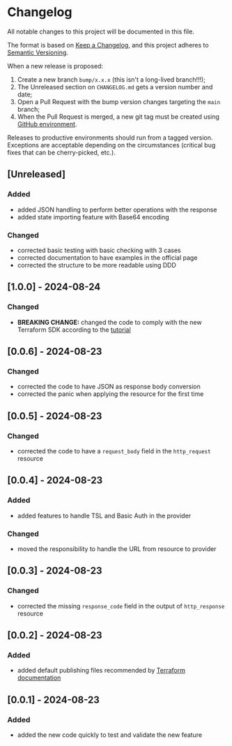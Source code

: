# Changelog

All notable changes to this project will be documented in this file.

The format is based on [Keep a Changelog](https://keepachangelog.com/en/1.0.0/), and this project adheres to [Semantic Versioning](https://semver.org/spec/v2.0.0.html).

When a new release is proposed:

1. Create a new branch `bump/x.x.x` (this isn't a long-lived branch!!!);
2. The Unreleased section on `CHANGELOG.md` gets a version number and date;
3. Open a Pull Request with the bump version changes targeting the `main` branch;
4. When the Pull Request is merged, a new git tag must be created using [GitHub environment](https://github.com/rios0rios0/terraform-provider-http/tags).

Releases to productive environments should run from a tagged version.
Exceptions are acceptable depending on the circumstances (critical bug fixes that can be cherry-picked, etc.).

## [Unreleased]

### Added

- added JSON handling to perform better operations with the response
- added state importing feature with Base64 encoding

### Changed

- corrected basic testing with basic checking with 3 cases
- corrected documentation to have examples in the official page
- corrected the structure to be more readable using DDD

## [1.0.0] - 2024-08-24

### Changed

- **BREAKING CHANGE:** changed the code to comply with the new Terraform SDK according to the [tutorial](https://developer.hashicorp.com/terraform/tutorials/providers-plugin-framework/providers-plugin-framework-provider-configure)

## [0.0.6] - 2024-08-23

### Changed

- corrected the code to have JSON as response body conversion
- corrected the panic when applying the resource for the first time

## [0.0.5] - 2024-08-23

### Changed

- corrected the code to have a `request_body` field in the `http_request` resource

## [0.0.4] - 2024-08-23

### Added

- added features to handle TSL and Basic Auth in the provider

### Changed

- moved the responsibility to handle the URL from resource to provider

## [0.0.3] - 2024-08-23

### Changed

- corrected the missing `response_code` field in the output of `http_response` resource

## [0.0.2] - 2024-08-23

### Added

- added default publishing files recommended by [Terraform documentation](https://developer.hashicorp.com/terraform/registry/providers/publishing)

## [0.0.1] - 2024-08-23

### Added

- added the new code quickly to test and validate the new feature

